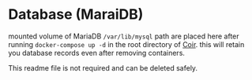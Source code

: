 # Database (MaraiDB)

mounted volume of MariaDB `/var/lib/mysql` path are placed here after running `docker-compose up -d` in the root directory of [Coir](http://github.com/amirmasoud/coir). this will retain you database records even after removing containers.

This readme file is not required and can be deleted safely.
